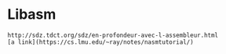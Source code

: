 # Libasm
	http://sdz.tdct.org/sdz/en-profondeur-avec-l-assembleur.html
	[a link](https://cs.lmu.edu/~ray/notes/nasmtutorial/)